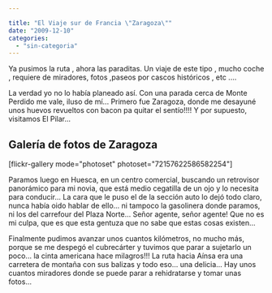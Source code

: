 ```yaml
---

title: "El Viaje sur de Francia \"Zaragoza\""
date: "2009-12-10"
categories: 
  - "sin-categoria"
---
```


Ya pusimos la ruta , ahora las paraditas. Un viaje de este tipo , mucho coche , requiere de miradores, fotos ,paseos por cascos históricos , etc ....

La verdad yo no lo había planeado así. Con una parada cerca de Monte Perdido me vale, iluso de mí... Primero fue Zaragoza, donde me desayuné unos huevos revueltos con bacon pa quitar el sentío!!!! Y por supuesto, visitamos El Pilar...

## Galería de fotos de Zaragoza

\[flickr-gallery mode="photoset" photoset="72157622586582254"\]

Paramos luego en Huesca, en un centro comercial, buscando un retrovisor panorámico para mi novia, que está medio cegatilla de un ojo y lo necesita para conducir... La cara que le puso el de la sección auto lo dejó todo claro, nunca había oido hablar de ello... ni tampoco la gasolinera donde paramos, ni los del carrefour del Plaza Norte... Señor agente, señor agente! Que no es mi culpa, que es que esta gentuza que no sabe que estas cosas existen...

Finalmente pudimos avanzar unos cuantos kilómetros, no mucho más, porque se me despegó el cubrecárter y tuvimos que parar a sujetarlo un poco... la cinta americana hace milagros!!! La ruta hacia Aínsa era una carretera de montaña con sus balizas y todo eso... una delicia... Hay unos cuantos miradores donde se puede parar a rehidratarse y tomar unas fotos...
